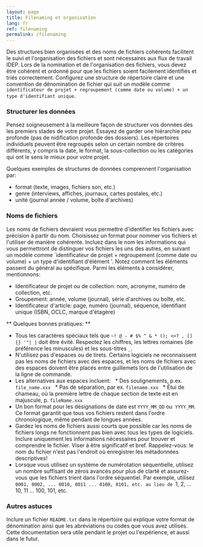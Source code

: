 ```yaml
---
layout: page
title: Filenaming et organisation
lang: fr
ref: filenaming
permalink: /filenaming
---
```


Des structures bien organisées et des noms de fichiers cohérents facilitent le suivi et l'organisation des fichiers et sont nécessaires aux flux de travail IDEP. Lors de la nomination et de l'organisation des fichiers, vous devez être cohérent et ordonné pour que les fichiers soient facilement identifiés et triés correctement. Configurez une structure de répertoire claire et une convention de dénomination de fichier qui suit un modèle comme `identificateur de projet + regroupement (comme date ou volume) + un type d'identifiant unique`.

### Structurer les données
Pensez soigneusement à la meilleure façon de structurer vos données dès les premiers stades de votre projet. Essayez de garder une hiérarchie peu profonde (pas de nidification profonde des dossiers). Les répertoires individuels peuvent être regroupés selon un certain nombre de critères différents, y compris la date, le format, la sous-collection ou les catégories qui ont le sens le mieux pour votre projet.

Quelques exemples de structures de données comprennent l'organisation par:

* format (texte, images, fichiers son, etc.)
* genre (interviews, affiches, journaux, cartes postales, etc.)
* unité (journal année / volume, boîte d'archives)

### Noms de fichiers
Les noms de fichiers devraient vous permettre d'identifier les fichiers avec précision à partir du nom. Choisissez un format pour nommer vos fichiers et l'utiliser de manière cohérente. Incluez dans le nom les informations qui vous permettront de distinguer vos fichiers les uns des autres, en suivant un modèle comme `identificateur de projet + regroupement (comme date ou volume) + un type d'identifiant d'élément '. Notez comment les éléments passent du général au spécifique. Parmi les éléments à considérer, mentionnons:

* Identificateur de projet ou de collection: nom, acronyme, numéro de collection, etc.
* Groupement: année, volume (journal), série d'archives ou boîte, etc.
* Identificateur d'article: page, numéro (journal), séquence, identifiant unique (ISBN, OCLC, marque d'étagère)

** Quelques bonnes pratiques: **

* Tous les caractères spéciaux tels que `~! @ - # $% ^ & * (); <>? , [] {} '"| |` doit être évité. Respectez les chiffres, les lettres romaines (de préférence les minuscules) et les sous-titres `_`.
* N'utilisez pas d'espaces ou de tirets. Certains logiciels ne reconnaissent pas les noms de fichiers avec des espaces, et les noms de fichiers avec des espaces doivent être placés entre guillemets lors de l'utilisation de la ligne de commande.
* Les alternatives aux espaces incluent:
  * Des soulignements, p.ex. `file_name.xxx`
  * Pas de séparation, par ex. `filename.xxx`
  * Étui de chameau, où la première lettre de chaque section de texte est en majuscule, p. `fileName.xxx`
* Un bon format pour les désignations de date est `YYYY_MM_DD` ou` YYYY_MM`. Ce format garantit que tous vos fichiers restent dans l'ordre chronologique, même pendant de longues années.
* Gardez les noms de fichiers aussi courts que possible car les noms de fichiers longs ne fonctionnent pas bien avec tous les types de logiciels. Inclure uniquement les informations nécessaires pour trouver et comprendre le fichier. Viser à être significatif et bref. Rappelez-vous: le nom du fichier n'est pas l'endroit où enregistrer les métadonnées descriptives!
* Lorsque vous utilisez un système de numérotation séquentielle, utilisez un nombre suffisant de zéros avancés pour plus de clarté et assurez-vous que les fichiers trient dans l'ordre séquentiel. Par exemple, utilisez `0001, 0002, ... 0010, 0011 ... 0100, 0101, etc. au lieu de `1, 2, ... 10, 11 ... 100, 101, etc.

### Autres astuces

Inclure un fichier `README.txt` dans le répertoire qui explique votre format de dénomination ainsi que les abréviations ou codes que vous avez utilisés. Cette documentation sera utile pendant le projet ou l'expérience, et aussi dans le futur.